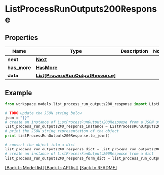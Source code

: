 # ListProcessRunOutputs200Response


## Properties
Name | Type | Description | Notes
------------ | ------------- | ------------- | -------------
**next** | [**Next**](Next.md) |  | 
**has_more** | [**HasMore**](HasMore.md) |  | 
**data** | [**List[ProcessRunOutputResource]**](ProcessRunOutputResource.md) |  | 

## Example

```python
from workspace.models.list_process_run_outputs200_response import ListProcessRunOutputs200Response

# TODO update the JSON string below
json = "{}"
# create an instance of ListProcessRunOutputs200Response from a JSON string
list_process_run_outputs200_response_instance = ListProcessRunOutputs200Response.from_json(json)
# print the JSON string representation of the object
print ListProcessRunOutputs200Response.to_json()

# convert the object into a dict
list_process_run_outputs200_response_dict = list_process_run_outputs200_response_instance.to_dict()
# create an instance of ListProcessRunOutputs200Response from a dict
list_process_run_outputs200_response_form_dict = list_process_run_outputs200_response.from_dict(list_process_run_outputs200_response_dict)
```
[[Back to Model list]](../README.md#documentation-for-models) [[Back to API list]](../README.md#documentation-for-api-endpoints) [[Back to README]](../README.md)


